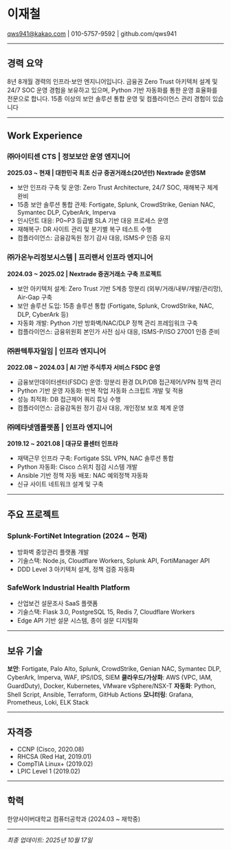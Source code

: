 # 이재철

qws941@kakao.com | 010-5757-9592 | github.com/qws941

---

## 경력 요약

8년 8개월 경력의 인프라·보안 엔지니어입니다. 금융권 Zero Trust 아키텍처 설계 및 24/7 SOC 운영 경험을 보유하고 있으며, Python 기반 자동화를 통한 운영 효율화를 전문으로 합니다. 15종 이상의 보안 솔루션 통합 운영 및 컴플라이언스 관리 경험이 있습니다

---

## Work Experience

### ㈜아이티센 CTS | 정보보안 운영 엔지니어
**2025.03 ~ 현재 | 대한민국 최초 신규 증권거래소(20년만) Nextrade 운영SM**

- 보안 인프라 구축 및 운영: Zero Trust Architecture, 24/7 SOC, 재해복구 체계 완비
- 15종 보안 솔루션 통합 관제: Fortigate, Splunk, CrowdStrike, Genian NAC, Symantec DLP, CyberArk, Imperva
- 인시던트 대응: P0~P3 등급별 SLA 기반 대응 프로세스 운영
- 재해복구: DR 사이트 관리 및 분기별 복구 테스트 수행
- 컴플라이언스: 금융감독원 정기 감사 대응, ISMS-P 인증 유지

### ㈜가온누리정보시스템 | 프리랜서 인프라 엔지니어
**2024.03 ~ 2025.02 | Nextrade 증권거래소 구축 프로젝트**

- 보안 아키텍처 설계: Zero Trust 기반 5계층 망분리 (외부/거래/내부/개발/관리망), Air-Gap 구축
- 보안 솔루션 도입: 15종 솔루션 통합 (Fortigate, Splunk, CrowdStrike, NAC, DLP, CyberArk 등)
- 자동화 개발: Python 기반 방화벽/NAC/DLP 정책 관리 프레임워크 구축
- 컴플라이언스: 금융위원회 본인가 사전 심사 대응, ISMS-P/ISO 27001 인증 준비

### ㈜콴텍투자일임 | 인프라 엔지니어
**2022.08 ~ 2024.03 | AI 기반 주식투자 서비스 FSDC 운영**

- 금융보안데이터센터(FSDC) 운영: 망분리 환경 DLP/DB 접근제어/VPN 정책 관리
- Python 기반 운영 자동화: 반복 작업 자동화 스크립트 개발 및 적용
- 성능 최적화: DB 접근제어 쿼리 튜닝 수행
- 컴플라이언스: 금융감독원 정기 감사 대응, 개인정보 보호 체계 운영

### ㈜메타넷엠플랫폼 | 인프라 엔지니어
**2019.12 ~ 2021.08 | 대규모 콜센터 인프라**

- 재택근무 인프라 구축: Fortigate SSL VPN, NAC 솔루션 통합
- Python 자동화: Cisco 스위치 점검 시스템 개발
- Ansible 기반 정책 자동 배포: NAC 예외정책 자동화
- 신규 사이트 네트워크 설계 및 구축

---

## 주요 프로젝트

### Splunk-FortiNet Integration (2024 ~ 현재)
- 방화벽 중앙관리 플랫폼 개발
- 기술스택: Node.js, Cloudflare Workers, Splunk API, FortiManager API
- DDD Level 3 아키텍처 설계, 정책 검증 자동화

### SafeWork Industrial Health Platform
- 산업보건 설문조사 SaaS 플랫폼
- 기술스택: Flask 3.0, PostgreSQL 15, Redis 7, Cloudflare Workers
- Edge API 기반 설문 시스템, 종이 설문 디지털화

---

## 보유 기술

**보안**: Fortigate, Palo Alto, Splunk, CrowdStrike, Genian NAC, Symantec DLP, CyberArk, Imperva, WAF, IPS/IDS, SIEM
**클라우드/가상화**: AWS (VPC, IAM, GuardDuty), Docker, Kubernetes, VMware vSphere/NSX-T
**자동화**: Python, Shell Script, Ansible, Terraform, GitHub Actions
**모니터링**: Grafana, Prometheus, Loki, ELK Stack

---

## 자격증

- CCNP (Cisco, 2020.08)
- RHCSA (Red Hat, 2019.01)
- CompTIA Linux+ (2019.02)
- LPIC Level 1 (2019.02)

---

## 학력

한양사이버대학교 컴퓨터공학과 (2024.03 ~ 재학중)

---

_최종 업데이트: 2025년 10월 17일_

